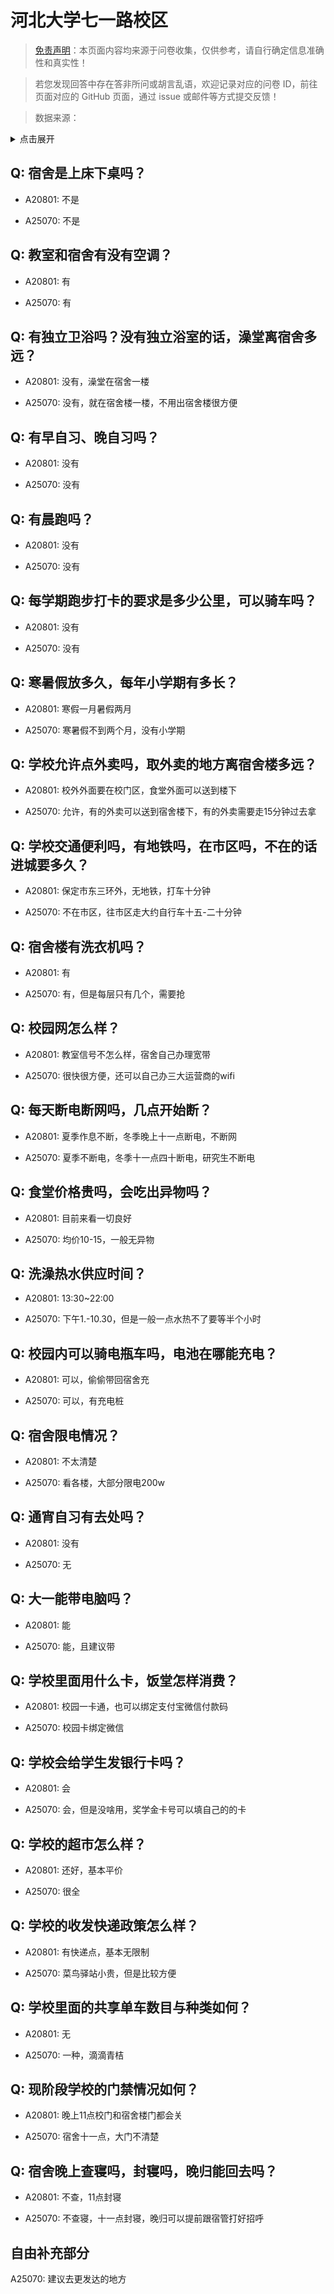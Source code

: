 # 河北大学七一路校区

> [免责声明](https://colleges.chat/#_3)：本页面内容均来源于问卷收集，仅供参考，请自行确定信息准确性和真实性！

> 若您发现回答中存在答非所问或胡言乱语，欢迎记录对应的问卷 ID，前往页面对应的 GitHub 页面，通过 issue 或邮件等方式提交反馈！

> 数据来源：

<details><summary>点击展开</summary>
<ul>
<li>A20801: 匿名 (2023 年 08 月)</li>
<li>A25070: 匿名 (2024 年 06 月)</li>
</ul>
</details>

## Q: 宿舍是上床下桌吗？

- A20801: 不是

- A25070: 不是

## Q: 教室和宿舍有没有空调？

- A20801: 有

- A25070: 有

## Q: 有独立卫浴吗？没有独立浴室的话，澡堂离宿舍多远？

- A20801: 没有，澡堂在宿舍一楼

- A25070: 没有，就在宿舍楼一楼，不用出宿舍楼很方便

## Q: 有早自习、晚自习吗？

- A20801: 没有

- A25070: 没有

## Q: 有晨跑吗？

- A20801: 没有

- A25070: 没有

## Q: 每学期跑步打卡的要求是多少公里，可以骑车吗？

- A20801: 没有

- A25070: 没有

## Q: 寒暑假放多久，每年小学期有多长？

- A20801: 寒假一月暑假两月

- A25070: 寒暑假不到两个月，没有小学期

## Q: 学校允许点外卖吗，取外卖的地方离宿舍楼多远？

- A20801: 校外外面要在校门区，食堂外面可以送到楼下

- A25070: 允许，有的外卖可以送到宿舍楼下，有的外卖需要走15分钟过去拿

## Q: 学校交通便利吗，有地铁吗，在市区吗，不在的话进城要多久？

- A20801: 保定市东三环外，无地铁，打车十分钟

- A25070: 不在市区，往市区走大约自行车十五-二十分钟

## Q: 宿舍楼有洗衣机吗？

- A20801: 有

- A25070: 有，但是每层只有几个，需要抢

## Q: 校园网怎么样？

- A20801: 教室信号不怎么样，宿舍自己办理宽带

- A25070: 很快很方便，还可以自己办三大运营商的wifi

## Q: 每天断电断网吗，几点开始断？

- A20801: 夏季作息不断，冬季晚上十一点断电，不断网

- A25070: 夏季不断电，冬季十一点四十断电，研究生不断电

## Q: 食堂价格贵吗，会吃出异物吗？

- A20801: 目前来看一切良好

- A25070: 均价10-15，一般无异物

## Q: 洗澡热水供应时间？

- A20801: 13:30\~22:00

- A25070: 下午1.-10.30，但是一般一点水热不了要等半个小时

## Q: 校园内可以骑电瓶车吗，电池在哪能充电？

- A20801: 可以，偷偷带回宿舍充

- A25070: 可以，有充电桩

## Q: 宿舍限电情况？

- A20801: 不太清楚

- A25070: 看各楼，大部分限电200w

## Q: 通宵自习有去处吗？

- A20801: 没有

- A25070: 无

## Q: 大一能带电脑吗？

- A20801: 能

- A25070: 能，且建议带

## Q: 学校里面用什么卡，饭堂怎样消费？

- A20801: 校园一卡通，也可以绑定支付宝微信付款码

- A25070: 校园卡绑定微信

## Q: 学校会给学生发银行卡吗？

- A20801: 会

- A25070: 会，但是没啥用，奖学金卡号可以填自己的的卡

## Q: 学校的超市怎么样？

- A20801: 还好，基本平价

- A25070: 很全

## Q: 学校的收发快递政策怎么样？

- A20801: 有快递点，基本无限制

- A25070: 菜鸟驿站小贵，但是比较方便

## Q: 学校里面的共享单车数目与种类如何？

- A20801: 无

- A25070: 一种，滴滴青桔

## Q: 现阶段学校的门禁情况如何？

- A20801: 晚上11点校门和宿舍楼门都会关

- A25070: 宿舍十一点，大门不清楚

## Q: 宿舍晚上查寝吗，封寝吗，晚归能回去吗？

- A20801: 不查，11点封寝

- A25070: 不查寝，十一点封寝，晚归可以提前跟宿管打好招呼

## 自由补充部分

A25070: 建议去更发达的地方